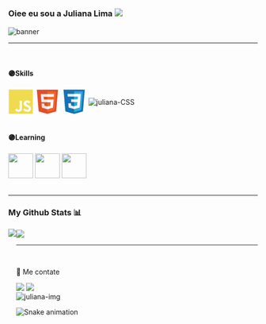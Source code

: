 ### Oiee eu sou a Juliana Lima <img src="https://media.giphy.com/media/mGcNjsfWAjY5AEZNw6/giphy.gif" width="50">
<!--cabeçalho-->

<img align="center" src="https://c.tenor.com/_zbsJOBoVOEAAAAC/banner.gif" alt="banner" width="900" height="240">
<hr>

<!--meio-->
<div style="display: inline_block"><br>
  <h4>🟣Skills</h4>
  <img align="center" alt="juliana-Js" height="50" width="50" src="https://raw.githubusercontent.com/devicons/devicon/master/icons/javascript/javascript-plain.svg">
  <img align="center" alt="juliana-HTML" height="50" width="50" src="https://raw.githubusercontent.com/devicons/devicon/master/icons/html5/html5-original.svg">
  <img align="center" alt="juliana-CSS" height="50" width="50" src="https://raw.githubusercontent.com/devicons/devicon/master/icons/css3/css3-original.svg">
   <img align="center" alt="juliana-CSS" height="50" width="50" src="https://user-images.githubusercontent.com/111203538/203060726-dd42a116-cc47-4fe4-991e-201145ca5fae.png">
</div>


<br>

<div>
   <h4>🟣Learning</h4>
   <img src="https://encrypted-tbn0.gstatic.com/images?q=tbn:ANd9GcQwgxLn9fmEz1DFhMS6lLFUZbm1xxBHLYrtw4TjxQEDZlXAoR_fCYx253a3hp2HccKhsNk&usqp=CAU" width="50"     height="50" /> 
   <img src="https://cdn-icons-png.flaticon.com/512/148/148825.png" width="50" height="50"/>
   <img src="https://www.google.com/url?sa=i&url=https%3A%2F%2Fwww.gratispng.com%2Fpng-aly5xo%2F&psig=AOvVaw2JSXVbrRWOSN21YQDrodC8&ust=1674775942418000&source=images&cd=vfe&ved=0CBAQjRxqFwoTCMif0dvw4_wCFQAAAAAdAAAAABAE" width="50" height="50"/> 
</div>
<br>
<hr>

<!--ícones e imagem das estatísticas-->
<div>
  <h3>My Github Stats 📊</h3>
 <img height="180em" align="left" src="https://github-readme-stats.vercel.app/api?username=Juliana-L1ma&show_icons=true&theme=radical&include_all_commits=true&count_private=true"/> 
  <img height="180em" align="center" src="https://github-readme-stats.vercel.app/api/top-langs/?username=Juliana-L1ma&layout=compact&langs_count=16&theme=radical"/>
<hr>
</div>

<br>

<!--links para contato-->
<div>
  <p>📩 Me contate</p>
  <a href = "mailto:jp6001707@gmail.com"><img src="https://img.shields.io/badge/Gmail-D14836?style=for-the-badge&logo=gmail&logoColor=white" target="_blank"></a>
  <a href="https://www.linkedin.com/in/juliana-lima-aa3b79230/" target="_blank"><img src="https://img.shields.io/badge/-LinkedIn-%230077B5?style=for-the-badge&logo=linkedin&logoColor=white" target="_blank"></a> 
</div>
  
  <img  width="170px" height="170px" alt="juliana-img" src="https://encrypted-tbn0.gstatic.com/images?q=tbn:ANd9GcQROMkA-V9nFpgs6sR3-ZlvbN7jW6sh970rp39P_2M&s">

<!--animação-->
![Snake animation](https://github.com/rafaballerini2/rafaballerini2/blob/output/github-contribution-grid-snake.svg)

 
